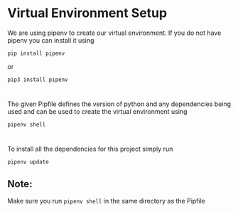 # Virtual Environment Setup

We are using pipenv to create our virtual environment. 
If you do not have pipenv you can install it using

```
pip install pipenv
```

or

```
pip3 install pipenv
```
#

The given Pipfile defines the version of python and any dependencies being used and can be used to create the virtual environment using 

```
pipenv shell
```

#

To install all the dependencies for this project simply run 

```
pipenv update
```

## Note: 
Make sure you run ```pipenv shell``` in the same directory as the Pipfile